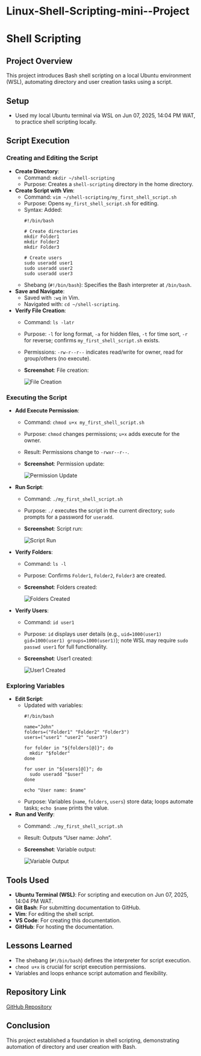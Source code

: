# Linux-Shell-Scripting-mini--Project
# Shell Scripting

## Project Overview
This project introduces Bash shell scripting on a local Ubuntu environment (WSL), automating directory and user creation tasks using a script.

## Setup
- Used my local Ubuntu terminal via WSL on Jun 07, 2025, 14:04 PM WAT, to practice shell scripting locally.

## Script Execution

### Creating and Editing the Script
- **Create Directory**:
  - Command: `mkdir ~/shell-scripting`
  - Purpose: Creates a `shell-scripting` directory in the home directory.
- **Create Script with Vim**:
  - Command: `vim ~/shell-scripting/my_first_shell_script.sh`
  - Purpose: Opens `my_first_shell_script.sh` for editing.
  - Syntax: Added:
    ```
    #!/bin/bash

    # Create directories
    mkdir Folder1
    mkdir Folder2
    mkdir Folder3

    # Create users
    sudo useradd user1
    sudo useradd user2
    sudo useradd user3
    ```
  - Shebang (`#!/bin/bash`): Specifies the Bash interpreter at `/bin/bash`.
- **Save and Navigate**:
  - Saved with `:wq` in Vim.
  - Navigated with: `cd ~/shell-scripting`.
- **Verify File Creation**:
  - Command: `ls -latr`
  - Purpose: `-l` for long format, `-a` for hidden files, `-t` for time sort, `-r` for reverse; confirms `my_first_shell_script.sh` exists.
  - Permissions: `-rw-r--r--` indicates read/write for owner, read for group/others (no execute).
  - **Screenshot**: File creation:

    ![File Creation](/img/file-creation.1.png)

### Executing the Script
- **Add Execute Permission**:
  - Command: `chmod u+x my_first_shell_script.sh`
  - Purpose: `chmod` changes permissions; `u+x` adds execute for the owner.
  - Result: Permissions change to `-rwxr--r--`.
  - **Screenshot**: Permission update:

    ![Permission Update](/img/permission-updated.2.png)
    
- **Run Script**:
  - Command: `./my_first_shell_script.sh`
  - Purpose: `./` executes the script in the current directory; `sudo` prompts for a password for `useradd`.
  - **Screenshot**: Script run:

    ![Script Run](/img/script-run.3.png)

- **Verify Folders**:
  - Command: `ls -l`
  - Purpose: Confirms `Folder1`, `Folder2`, `Folder3` are created.
  - **Screenshot**: Folders created:

    ![Folders Created](/img/Folders-created.4.png)

- **Verify Users**:
  - Command: `id user1`
  - Purpose: `id` displays user details (e.g., `uid=1000(user1) gid=1000(user1) groups=1000(user1)`); note WSL may require `sudo passwd user1` for full functionality.
  - **Screenshot**: User1 created:

    ![User1 Created](/img/user1-created.5.png)

### Exploring Variables
- **Edit Script**:
  - Updated with variables:
    ```
    #!/bin/bash

    name="John"
    folders=("Folder1" "Folder2" "Folder3")
    users=("user1" "user2" "user3")

    for folder in "${folders[@]}"; do
      mkdir "$folder"
    done

    for user in "${users[@]}"; do
      sudo useradd "$user"
    done

    echo "User name: $name"
    ```
  - Purpose: Variables (`name`, `folders`, `users`) store data; loops automate tasks; `echo $name` prints the value.
- **Run and Verify**:
  - Command: `./my_first_shell_script.sh`
  - Result: Outputs “User name: John”.
  - **Screenshot**: Variable output:

    ![Variable Output](/img/Variable-output.7.png)


## Tools Used
- **Ubuntu Terminal (WSL)**: For scripting and execution on Jun 07, 2025, 14:04 PM WAT.
- **Git Bash**: For submitting documentation to GitHub.
- **Vim**: For editing the shell script.
- **VS Code**: For creating this documentation.
- **GitHub**: For hosting the documentation.

## Lessons Learned
- The shebang (`#!/bin/bash`) defines the interpreter for script execution.
- `chmod u+x` is crucial for script execution permissions.
- Variables and loops enhance script automation and flexibility.

## Repository Link
[GitHub Repository](https://github.com/westgrin/Linux-Shell-Scripting-mini--Project)

## Conclusion
This project established a foundation in shell scripting, demonstrating automation of directory and user creation with Bash.